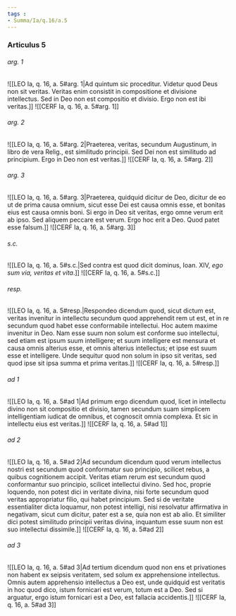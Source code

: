 ```yaml
---
tags : 
- Summa/Ia/q.16/a.5
---
```


### Articulus 5

###### arg. 1
![[LEO Ia, q. 16, a. 5#arg. 1|Ad quintum sic proceditur. Videtur quod Deus non sit veritas. Veritas enim consistit in compositione et divisione intellectus. Sed in Deo non est compositio et divisio. Ergo non est ibi veritas.]]
![[CERF Ia, q. 16, a. 5#arg. 1]]

###### arg. 2
![[LEO Ia, q. 16, a. 5#arg. 2|Praeterea, veritas, secundum Augustinum, in libro de vera Relig., est similitudo principii. Sed Dei non est similitudo ad principium. Ergo in Deo non est veritas.]]
![[CERF Ia, q. 16, a. 5#arg. 2]]

###### arg. 3
![[LEO Ia, q. 16, a. 5#arg. 3|Praeterea, quidquid dicitur de Deo, dicitur de eo ut de prima causa omnium, sicut esse Dei est causa omnis esse, et bonitas eius est causa omnis boni. Si ergo in Deo sit veritas, ergo omne verum erit ab ipso. Sed aliquem peccare est verum. Ergo hoc erit a Deo. Quod patet esse falsum.]]
![[CERF Ia, q. 16, a. 5#arg. 3]]

###### s.c.
![[LEO Ia, q. 16, a. 5#s.c.|Sed contra est quod dicit dominus, Ioan. XIV, *ego sum via, veritas et vita*.]]
![[CERF Ia, q. 16, a. 5#s.c.]]

###### resp.
![[LEO Ia, q. 16, a. 5#resp.|Respondeo dicendum quod, sicut dictum est, veritas invenitur in intellectu secundum quod apprehendit rem ut est, et in re secundum quod habet esse conformabile intellectui. Hoc autem maxime invenitur in Deo. Nam esse suum non solum est conforme suo intellectui, sed etiam est ipsum suum intelligere; et suum intelligere est mensura et causa omnis alterius esse, et omnis alterius intellectus; et ipse est suum esse et intelligere. Unde sequitur quod non solum in ipso sit veritas, sed quod ipse sit ipsa summa et prima veritas.]]
![[CERF Ia, q. 16, a. 5#resp.]]

###### ad 1
![[LEO Ia, q. 16, a. 5#ad 1|Ad primum ergo dicendum quod, licet in intellectu divino non sit compositio et divisio, tamen secundum suam simplicem intelligentiam iudicat de omnibus, et cognoscit omnia complexa. Et sic in intellectu eius est veritas.]]
![[CERF Ia, q. 16, a. 5#ad 1]]

###### ad 2
![[LEO Ia, q. 16, a. 5#ad 2|Ad secundum dicendum quod verum intellectus nostri est secundum quod conformatur suo principio, scilicet rebus, a quibus cognitionem accipit. Veritas etiam rerum est secundum quod conformantur suo principio, scilicet intellectui divino. Sed hoc, proprie loquendo, non potest dici in veritate divina, nisi forte secundum quod veritas appropriatur filio, qui habet principium. Sed si de veritate essentialiter dicta loquamur, non potest intelligi, nisi resolvatur affirmativa in negativam, sicut cum dicitur, pater est a se, quia non est ab alio. Et similiter dici potest similitudo principii veritas divina, inquantum esse suum non est suo intellectui dissimile.]]
![[CERF Ia, q. 16, a. 5#ad 2]]

###### ad 3
![[LEO Ia, q. 16, a. 5#ad 3|Ad tertium dicendum quod non ens et privationes non habent ex seipsis veritatem, sed solum ex apprehensione intellectus. Omnis autem apprehensio intellectus a Deo est, unde quidquid est veritatis in hoc quod dico, istum fornicari est verum, totum est a Deo. Sed si arguatur, ergo istum fornicari est a Deo, est fallacia accidentis.]]
![[CERF Ia, q. 16, a. 5#ad 3]]

